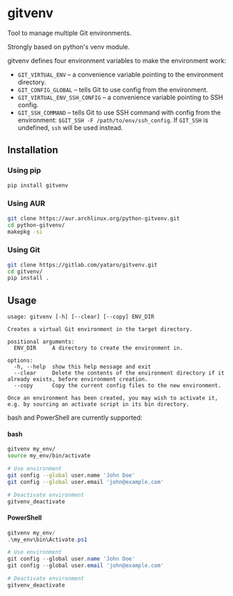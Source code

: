 # gitvenv

Tool to manage multiple Git environments.

Strongly based on python's venv module.

gitvenv defines four environment variables to make the environment work:
 - `GIT_VIRTUAL_ENV` – a convenience variable pointing to the environment directory.
 - `GIT_CONFIG_GLOBAL` – tells Git to use config from the environment.
 - `GIT_VIRTUAL_ENV_SSH_CONFIG` – a convenience variable pointing to SSH config.
 - `GIT_SSH_COMMAND` – tells Git to use SSH command with config from the environment: `$GIT_SSH -F /path/to/env/ssh_config`. If `GIT_SSH` is undefined, `ssh` will be used instead.

## Installation

### Using pip

```bash
pip install gitvenv
```

### Using AUR

```bash
git clone https://aur.archlinux.org/python-gitvenv.git
cd python-gitvenv/
makepkg -si
```

### Using Git

```bash
git clone https://gitlab.com/yataro/gitvenv.git
cd gitvenv/
pip install .
```


## Usage
```
usage: gitvenv [-h] [--clear] [--copy] ENV_DIR

Creates a virtual Git environment in the target directory.

positional arguments:
  ENV_DIR     A directory to create the environment in.

options:
  -h, --help  show this help message and exit
  --clear     Delete the contents of the environment directory if it already exists, before environment creation.
  --copy      Copy the current config files to the new environment.

Once an environment has been created, you may wish to activate it, e.g. by sourcing an activate script in its bin directory.
```

bash and PowerShell are currently supported:

#### bash

```bash
gitvenv my_env/
source my_env/bin/activate

# Use environment
git config --global user.name 'John Doe'
git config --global user.email 'john@example.com'

# Deactivate environment
gitvenv_deactivate
```

#### PowerShell

```powershell
gitvenv my_env/
.\my_env\bin\Activate.ps1

# Use environment
git config --global user.name 'John Doe'
git config --global user.email 'john@example.com'

# Deactivate environment
gitvenv_deactivate
```
